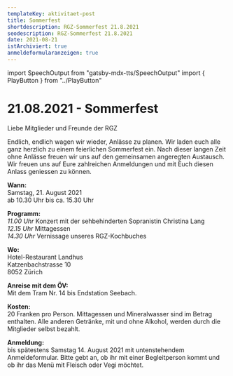 ```yaml
---
templateKey: aktivitaet-post
title: Sommerfest
shortdescription: RGZ-Sommerfest 21.8.2021
seodescription: RGZ-Sommerfest 21.8.2021
date: 2021-08-21
istArchiviert: true
anmeldeformularanzeigen: true
---
```

import SpeechOutput from "gatsby-mdx-tts/SpeechOutput"
import { PlayButton } from "../PlayButton"

<SpeechOutput id="sommerfest-2021-08-21" customPlayButton={PlayButton}>

# 21.08.2021 - Sommerfest

Liebe Mitglieder und Freunde der RGZ

Endlich, endlich wagen wir wieder, Anlässe zu planen. Wir laden euch alle ganz herzlich zu einem feierlichen Sommerfest ein. Nach dieser langen Zeit ohne Anlässe freuen wir uns auf den gemeinsamen angeregten Austausch.   
Wir freuen uns auf Eure zahlreichen Anmeldungen und mit Euch diesen Anlass geniessen zu können. 
	

**Wann:**	
Samstag, 21. August 2021  
ab 10.30 Uhr bis ca. 15.30 Uhr

**Programm:**  
*11.00 Uhr*	Konzert mit der sehbehinderten Sopranistin Christina Lang   
*12.15 Uhr* 	Mittagessen  
*14.30 Uhr*	Vernissage unseres RGZ-Kochbuches


**Wo:**   
Hotel-Restaurant Landhus  
		Katzenbachstrasse 10  
		8052 Zürich


**Anreise mit dem ÖV:**  
Mit dem Tram Nr. 14 bis Endstation Seebach. 
	

**Kosten:** 	  
20 Franken pro Person. Mittagessen und Mineralwasser sind im Betrag enthalten. Alle anderen Getränke, mit und ohne Alkohol, werden durch die Mitglieder selbst bezahlt.  

**Anmeldung:**	
bis spätestens Samstag 14. August 2021 mit untenstehendem Anmeldeformular. Bitte gebt an, ob ihr mit einer Begleitperson kommt und ob ihr das Menü mit Fleisch oder Vegi möchtet.


</SpeechOutput>